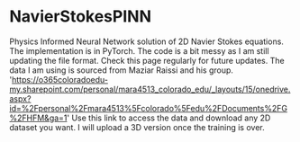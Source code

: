 # NavierStokesPINN

Physics Informed Neural Network solution of 2D Navier Stokes equations.
The implementation is in PyTorch. The code is a bit messy as I am still updating the file format.
Check this page regularly for future updates.
The data I am using is sourced from Maziar Raissi and his group. 'https://o365coloradoedu-my.sharepoint.com/personal/mara4513_colorado_edu/_layouts/15/onedrive.aspx?id=%2Fpersonal%2Fmara4513%5Fcolorado%5Fedu%2FDocuments%2FG%2FHFM&ga=1'
Use this link to access the data and download any 2D dataset you want. I will upload a 3D version once the training is over.

